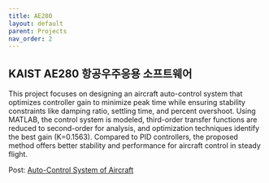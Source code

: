 ```yaml
---
title: AE280
layout: default
parent: Projects
nav_order: 2
---
```


## KAIST AE280 항공우주응용 소프트웨어  

This project focuses on designing an aircraft auto-control system that optimizes controller gain to minimize peak time while ensuring stability constraints like damping ratio, settling time, and percent overshoot. Using MATLAB, the control system is modeled, third-order transfer functions are reduced to second-order for analysis, and optimization techniques identify the best gain (K=0.1563). Compared to PID controllers, the proposed method offers better stability and performance for aircraft control in steady flight.  

Post: [Auto-Control System of Aircraft](https://github.com/seoyoonkims/seoyoonkims.github.io/blob/main/docs/pdf/AE280_Term_Project.pdf)  

